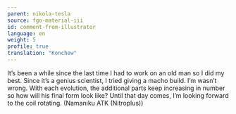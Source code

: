 ```yaml
---
parent: nikola-tesla
source: fgo-material-iii
id: comment-from-illustrator
language: en
weight: 5
profile: true
translation: "Konchew"
---
```


It’s been a while since the last time I had to work on an old man so I did my best. Since it’s a genius scientist, I tried giving a macho build. I’m wasn’t wrong. With each evolution, the additional parts keep increasing in number so how will his final form look like? Until that day comes, I’m looking forward to the coil rotating. (Namaniku ATK (Nitroplus))
